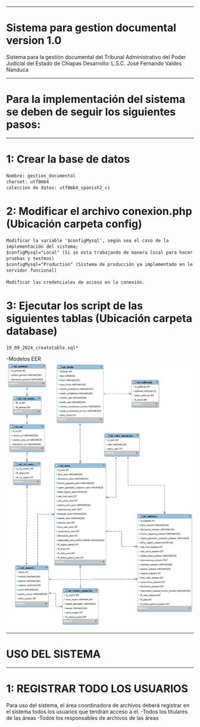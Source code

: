 ------------------------------------------------------------------------------------------------------------------------------------
# Sistema para gestion documental version 1.0
Sistema para la gestión documental del Tribunal Administrativo del Poder Judicial del Estado de Chiapas
Desarrollo: L.S.C. José Fernando Valdes Nanduca

------------------------------------------------------------------------------------------------------------------------------------
# Para la implementación del sistema se deben de seguir los siguientes pasos:
------------------------------------------------------------------------------------------------------------------------------------

# 1: Crear la base de datos
    Nombre: gestion_documental
    charset: utf8mb4
    coleccion de datos: utf8mb4_spanish2_ci

# 2: Modificar el archivo conexion.php (Ubicación carpeta config)
    Modificar la variable '$configMysql', según sea el caso de la implementación del sistema;
    $configMysql="Local" (Si se esta trabajando de manera local para hacer pruebas y testeos)
    $configMysql="Production" (Sistema de producción ya implementado en le servidor funcional)
    
    Modificar las credenciales de acceso en la conexión.

# 3: Ejecutar los script de las siguientes tablas (Ubicación carpeta database)
    19_09_2024_createtable.sql*

-Modelos EER
![alt text](anexosREADME/tablas_cuadro_clasificacion_archivistica.png)



------------------------------------------------------------------------------------------------------------------------------------
# USO DEL SISTEMA
------------------------------------------------------------------------------------------------------------------------------------

# 1: REGISTRAR TODO LOS USUARIOS 
Para uso del sistema, el área coordinadora de archivos deberá registrar en el sistema todos los usuarios que tendran acceso a el.
-Todos los titulares de las áreas
-Todos los responsables de archivos de las áreas 


